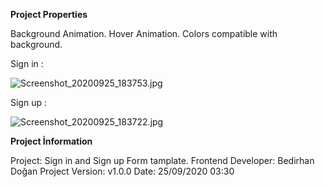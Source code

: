 **Project Properties**

Background Animation. 
Hover Animation. 
Colors compatible with background. 


Sign in : 

![Screenshot_20200925_183753.jpg](https://user-images.githubusercontent.com/59766658/94286954-5bc70600-ff5e-11ea-9e51-f9d0c8179c62.jpg)

Sign up :

![Screenshot_20200925_183722.jpg](https://user-images.githubusercontent.com/59766658/94287138-9a5cc080-ff5e-11ea-942c-66455be9cd7f.jpg)

**Project İnformation**

Project: Sign in and Sign up Form tamplate.
Frontend Developer: Bedirhan Doğan
Project Version: v1.0.0
Date: 25/09/2020 03:30
